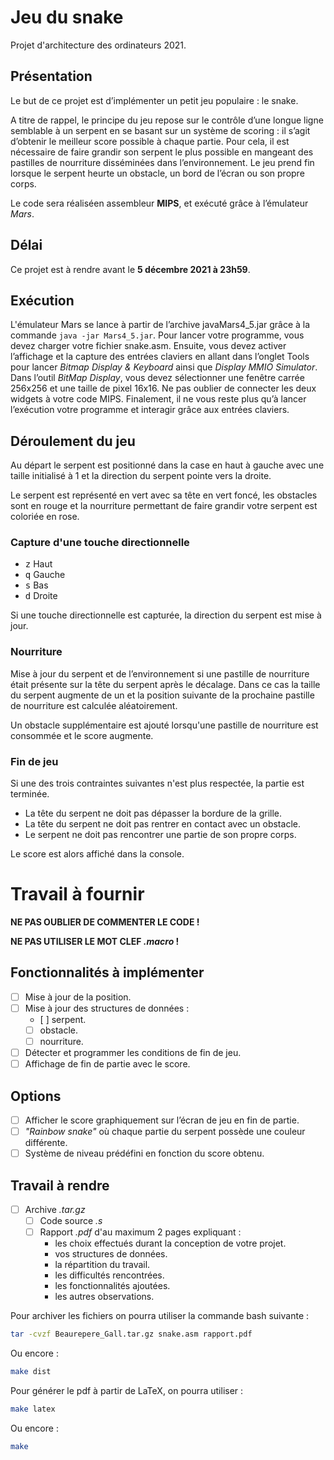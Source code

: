 # Jeu du snake

Projet d'architecture des ordinateurs 2021.

## Présentation

Le but de ce projet est d’implémenter un petit jeu populaire : le snake.

A titre de rappel, le principe du jeu repose sur le contrôle d’une longue ligne semblable à un serpent en se basant sur un système de scoring : il s’agit d’obtenir le meilleur score possible à chaque partie.
Pour cela, il est nécessaire de faire grandir son serpent le plus possible en mangeant des pastilles de nourriture disséminées dans l’environnement. Le jeu prend fin lorsque le serpent heurte un obstacle, un bord de l’écran ou son propre corps.

Le code sera réaliséen assembleur **MIPS**, et exécuté grâce à l’émulateur _Mars_.

## Délai

Ce projet est à rendre avant le **5 décembre 2021 à 23h59**.

## Exécution

L'émulateur Mars se lance à partir de l’archive javaMars4\_5.jar grâce à la commande `java -jar Mars4_5.jar`. Pour lancer votre programme, vous devez charger votre fichier snake.asm. Ensuite, vous devez activer l’affichage et la capture des entrées claviers en allant dans l’onglet Tools pour lancer _Bitmap Display & Keyboard_ ainsi que _Display MMIO Simulator_. Dans l’outil _BitMap Display_, vous devez sélectionner une fenêtre carrée 256x256 et une taille de pixel 16x16. Ne pas oublier de connecter les deux widgets à votre code MIPS. Finalement, il ne vous reste plus qu’à lancer l’exécution votre programme et interagir grâce aux entrées claviers.

## Déroulement du jeu

Au départ le serpent est positionné dans la case en haut à gauche avec une taille initialisé à 1 et la direction du serpent pointe vers la droite.

Le serpent est représenté en vert avec sa tête en vert foncé, les obstacles sont en rouge et la nourriture permettant de faire grandir votre serpent est coloriée en rose.

### Capture d'une touche directionnelle

- <kbd>z</kbd> Haut
- <kbd>q</kbd> Gauche
- <kbd>s</kbd> Bas
- <kbd>d</kbd> Droite

Si une touche directionnelle est capturée, la direction du serpent est mise à jour.

### Nourriture

Mise à jour du serpent et de l’environnement si une pastille de nourriture était présente sur la tête du serpent après le décalage. Dans ce cas la taille du serpent augmente de un et la position suivante de la prochaine pastille de nourriture est calculée aléatoirement.

Un obstacle supplémentaire est ajouté lorsqu'une pastille de nourriture est consommée et le score augmente.

### Fin de jeu

Si une des trois contraintes suivantes n'est plus respectée, la partie est terminée.

- La tête du serpent ne doit pas dépasser la bordure de la grille.
- La tête du serpent ne doit pas rentrer en contact avec un obstacle.
- Le serpent ne doit pas rencontrer une partie de son propre corps.

Le score est alors affiché dans la console.

# Travail à fournir

**NE PAS OUBLIER DE COMMENTER LE CODE !**

**NE PAS UTILISER LE MOT CLEF _.macro_ !**

## Fonctionnalités à implémenter

- [ ] Mise à jour de la position.
- [ ] Mise à jour des structures de données :
  - [ ] serpent.
  - [ ] obstacle.
  - [ ] nourriture.
- [ ] Détecter et programmer les conditions de fin de jeu.
- [ ] Affichage de fin de partie avec le score.

## Options

- [ ] Afficher le score graphiquement sur l’écran de jeu en fin de partie.
- [ ] _"Rainbow snake"_ où chaque partie du serpent possède une couleur différente.
- [ ] Système de niveau prédéfini en fonction du score obtenu.

## Travail à rendre

- [ ] Archive _.tar.gz_
  - [ ] Code source _.s_
  - [ ] Rapport _.pdf_ d'au maximum 2 pages expliquant :
    - les choix effectués durant la conception de votre projet.
    - vos structures de données.
    - la répartition du travail.
    - les difficultés rencontrées.
    - les fonctionnalités ajoutées.
    - les autres observations.

Pour archiver les fichiers on pourra utiliser la commande bash suivante :

```bash
tar -cvzf Beaurepere_Gall.tar.gz snake.asm rapport.pdf
```
Ou encore :
```bash
make dist
```

Pour générer le pdf à partir de LaTeX, on pourra utiliser :
```bash
make latex
```
Ou encore :
```bash 
make
```
